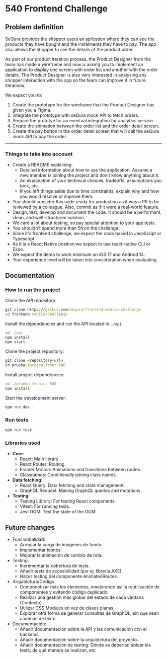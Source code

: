 # 540 Frontend Challenge

## Problem definition

SeQura provides the shopper users an aplication where they can see the products they have bought and the instalments they have to pay. The app also allows the shopper to see the details of the product order.

As part of our product iteration process, the Product Designer from the team has made a wireframe and now is asking you to implement an application to display one screen with order list and another with the order details. The Product Designer is also very interested in analysing any shopper interaction with the app so the team can improve it in future iterations.

We expect you to:

1. Create the prototype for the wireframe that the Product Designer has given you a Figma.
2. Integrate the prototype with seQura mock API to fetch orders.
3. Prepare the prototye for an eventual integration for analytics service.
4. Create the animation between the order list and the order detail screen.
5. Create the pay button in the order detail screen that will call the seQura mock API to pay the order.

---

### Things to take into account

- Create a README explaining:
  - Detailed information about how to use the application. Assume a new member is joining the project and don't know anything about it.
  - An explanation of your technical choices, tradeoffs, assumptions you took, etc.
  - If you left things aside due to time constraints, explain why and how you would resolve or improve them.
- You should consider this code ready for production as it was a PR to be reviewed by a colleague. Also, commit as if it were a real-world feature.
- Design, test, develop and document the code. It should be a performant, clean, and well-structured solution.
- We care a lot about testing, so pay special attention to your app tests.
- You shouldn't spend more than 5h on the challenge.
- Since it's frontend challenge, we expect the code based in JavaScript or Typescript.
- As it is a React Native position we expect to use react-native CLI or Expo.
- We expect the demo to work minimum on iOS 17 and Android 14.
- Your experience level will be taken into consideration when evaluating.

## Documentation

### How to run the project

Clone the API repository:

``` cmd
git clone https://github.com/sequra/frontend-mobile-challenge
cd frontend-mobile-challenge
```

Install the dependencies and run the API located in `./api`

``` cmd
cd ./api
npm install
npm start
```

Clone the project repository:

``` cmd
git clone <repository-url>
cd prueba-tecnica-front-540
```

Install project dependencies:

``` cmd
cd ./prueba-tecnica-540
npm install
```

Start the development server:

``` cmd
npm run dev
```

### Run tests

``` cmd
npm run test
```

### Libraries used

- **Core**:
  - React: Main library.
  - React Router: Routing.
  - Framer Motion: Animations and transitions between routes.
  - Classnames: Conditionally joining class names.
- **Data fetching**:
  - React Query: Data fetching and state management.
  - GraphQL Request: Making GraphQL queries and mutations.
- **Testing**
  - Testing Library: For testing React components.
  - Vitest: For running tests.
  - Jest DOM: Test the state of the DOM.

## Future changes

- Funcionbalidad:
  - Arreglar la carga de imágenes de fondo.
  - Implementar iconos.
  - Mejorar la animación de cambio de ruta.
- Testing:
  - Incrementar la cobertura de tests.
  - Añadir tests de accesibilidad (por ej. librería AXE)
  - Hacer testing del componente AnimatedRoutes.
- Arquitectura/Código:
  - Componetizar más los elementos, emejorando así la reutilización de componentes y evitando código duplicado.
  - Realizar una gestión más globar del estado de cada ventana (Contexto).
  - Utilizar CSS Modules en vez de clases planas.
  - Explorar otra forma de generar consultas de GraphQL, sin que sean cadenas de texto.
- Documentación:
  - Añadir documentación sobre la API y las comunicación con el backend.
  - Añadir documentación sobre la arquitectura del proyecto.
  - Añadir documentación de testing: Dónde se deberían ubicar los tests, de qué manera se realizan, etc.
